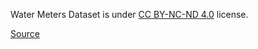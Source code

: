 Water Meters Dataset is under [CC BY-NC-ND 4.0](https://creativecommons.org/licenses/by-nc-nd/4.0/legalcode) license.

[Source](https://www.kaggle.com/datasets/tapakah68/yandextoloka-water-meters-dataset)